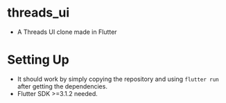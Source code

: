 # threads_ui

- A Threads UI clone made in Flutter

# Setting Up

- It should work by simply copying the repository and using ``` flutter run ``` after getting the dependencies.
- Flutter SDK >=3.1.2 needed.